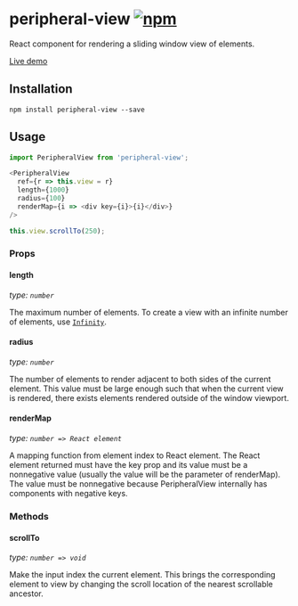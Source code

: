 # peripheral-view [![npm](https://img.shields.io/npm/v/peripheral-view.svg?maxAge=86400)](https://www.npmjs.com/package/peripheral-view)
React component for rendering a sliding window view of elements.

[Live demo](https://andrewthehan.github.io/peripheral-view/)

## Installation
```
npm install peripheral-view --save
```

## Usage
```javascript
import PeripheralView from 'peripheral-view';

<PeripheralView
  ref={r => this.view = r}
  length={1000}
  radius={100}
  renderMap={i => <div key={i}>{i}</div>}
/>

this.view.scrollTo(250);
```

### Props
#### length
*type: `number`*

The maximum number of elements. To create a view with an infinite number of elements, use [`Infinity`](https://developer.mozilla.org/en-US/docs/Web/JavaScript/Reference/Global_Objects/Infinity).

#### radius
*type: `number`*

The number of elements to render adjacent to both sides of the current element. This value must be large enough such that when the current view is rendered, there exists elements rendered outside of the window viewport.

#### renderMap
*type: `number => React element`*

A mapping function from element index to React element. The React element returned must have the key prop and its value must be a nonnegative value (usually the value will be the parameter of renderMap). The value must be nonnegative because PeripheralView internally has components with negative keys.

### Methods
#### scrollTo
*type: `number => void`*

Make the input index the current element. This brings the corresponding element to view by changing the scroll location of the nearest scrollable ancestor.
